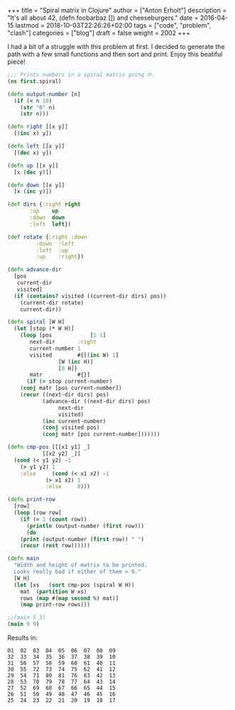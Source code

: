 +++
title = "Spiral matrix in Clojure"
author = ["Anton Erholt"]
description = "It's all about 42, (defn foobarbaz []) and cheeseburgers."
date = 2016-04-15
lastmod = 2018-10-03T22:26:26+02:00
tags = ["code", "problem", "clash"]
categories = ["blog"]
draft = false
weight = 2002
+++

I had a bit of a struggle with this problem at first. I decided to
generate the path with a few small functions and then sort and print.
Enjoy this beatiful piece!

```clojure
;;; Prints numbers in a spiral matrix going ⟳.
(ns first.spiral)

(defn output-number [n]
  (if (< n 10)
    (str "0" n)
    (str n)))

(defn right [[x y]]
  [(inc x) y])

(defn left [[x y]]
  [(dec x) y])

(defn up [[x y]]
  [x (dec y)])

(defn down [[x y]]
  [x (inc y)])

(def dirs {:right right
	   :up    up
	   :down  down
	   :left  left})

(def rotate {:right :down
	     :down  :left
	     :left  :up
	     :up    :right})

(defn advance-dir
  [pos
   current-dir
   visited]
  (if (contains? visited ((current-dir dirs) pos))
    (current-dir rotate)
    current-dir))

(defn spiral [W H]
  (let [stop (* W H)]
    (loop [pos            [1 1]
	   next-dir       :right
	   current-number 1
	   visited        #{[(inc W) 1]
			    [W (inc H)]
			    [0 H]}
	   matr           #{}]
      (if (= stop current-number)
	(conj matr [pos current-number])
	(recur ((next-dir dirs) pos)
	       (advance-dir ((next-dir dirs) pos)
			    next-dir
			    visited)
	       (inc current-number)
	       (conj visited pos)
	       (conj matr [pos current-number]))))))

(defn cmp-pos [[[x1 y1] _]
	       [[x2 y2] _]]
  (cond (< y1 y2) -1
	(> y1 y2) 1
	:else     (cond (< x1 x2) -1
			(> x1 x2) 1
			:else     0)))

(defn print-row
  [row]
  (loop [row row]
    (if (= 1 (count row))
      (println (output-number (first row)))
      (do
	(print (output-number (first row)) " ")
	(recur (rest row))))))

(defn main
  "Width and height of matrix to be printed.
  Looks really bad if either of them > 9."
  [W H]
  (let [xs   (sort cmp-pos (spiral W H))
	mat  (partition W xs)
	rows (map #(map second %) mat)]
    (map print-row rows)))

;;(main 5 3)
(main 9 9)
```

Results in:

```nil
01  02  03  04  05  06  07  08  09
32  33  34  35  36  37  38  39  10
31  56  57  58  59  60  61  40  11
30  55  72  73  74  75  62  41  12
29  54  71  80  81  76  63  42  13
28  53  70  79  78  77  64  43  14
27  52  69  68  67  66  65  44  15
26  51  50  49  48  47  46  45  16
25  24  23  22  21  20  19  18  17
```
